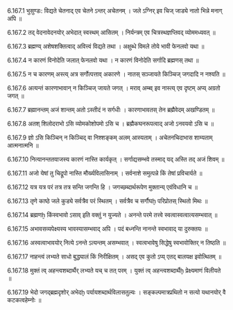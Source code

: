 6.167.1
भुसुण्डः:
विद्यते चेतनाद् एव चेतने ऽन्तर् अचेतनम् ।
जले ऽग्निर् इव चिज् जाड्ये नातो भिन्ने मनाग् अपि ॥


6.167.2
तद् वेदनावेदनयोर् अभेदात् स्वस्थम् आसितम् ।
निर्यन्त्रम् एव चित्रस्थज्ञप्तिवद् व्योममध्यवत् ॥


6.167.3
ब्रह्मण्य् अशेषशक्तित्वाद् अवित्त्वं विद्यते तथा ।
अक्षुब्धे विमले तोये भावी फेनलवो यथा ॥


6.167.4
न कारणं विनोदेति जलात् फेनलवो यथा ।
न कारणं विनोदेति सर्गादि ब्रह्मणस् तथा ॥


6.167.5
न च कारणम् अस्त्य् अत्र सर्गोत्पत्ताव् अकारणे ।
नातस् सञ्जायते किञ्चिज् जगदादि न नश्यति ॥


6.167.6
अत्यन्तं कारणाभावान् न किञ्चिज् जायते जगत् ।
मराव् अम्ब्व् इव नास्त्य् एव दृष्टम् अप्य् अग्रतो जगत् ॥


6.167.7
ब्रह्मानन्तम् अजं शान्तम् अतो ऽस्तीदं न सर्गधीः ।
कारणाभावतस् तेन ब्रह्मैवेदम् अखण्डितम् ॥


6.167.8
अतश् शिलोदराभो ऽसि व्योमकोशोपमो ऽसि च ।
ब्रह्मैकघनरूपत्वाद् अजो ऽनवयवो ऽसि च ॥


6.167.9
ज्ञो ऽसि किञ्चिन् न किञ्चिद् वा निश्शङ्कम् अलम् आस्यताम् ।
अचेतनचिदाभास शाम्यताम् आत्मनात्मनि ॥


6.167.10
नित्यानन्ततयाजस्य कारणं नास्ति कार्यकृत् ।
सर्गाद्यसम्भवे तस्माद् यद् अस्ति तद् अजं शिवम् ॥


6.167.11
अजो येषां तु चिद्रूपो नास्ति मौर्ख्यविलासिनाम् ।
सर्वनाशे समुत्पन्ने किं तेषां प्रविचार्यते ॥


6.167.12
यत्र यत्र परं तत्र तत्र सन्ति जगन्ति हि ।
जगच्छब्दार्थरूपेण मुक्तान्य् एवंविधानि च ॥


6.167.13
तृणे काष्ठे जले कुड्ये सर्वत्रैव परं स्थितम् ।
सर्वत्रैव च सर्गौघḫ परिप्रोतस् स्थितो मिथः ॥


6.167.14
ब्रह्मणẖ किंस्वभावो ऽसाव् इति वक्तुं न युज्यते ।
अनन्ते परमे तत्त्वे स्वत्वास्वत्वात्यसम्भवात् ॥


6.167.15
अभावसव्यपेक्ष्यस्य भावस्यासम्भवाद् अपि ।
पदं बध्नन्ति नानन्ते स्वभावाद् या दुरुक्तयः ॥


6.167.16
अस्वत्वाभावयोर् नित्ये ऽनन्ते ऽत्यन्तम् असम्भवात् ।
स्वत्वभावेषु सिद्धेषु स्वभावोक्तिर् न तिष्ठति ॥


6.167.17
नाहन्त्वं लभ्यते साधो बुद्ध्यालं किं निरीक्षितम् ।
असद् एव कुतो ऽप्य् एतद् बालयक्ष इवोत्थितम् ॥


6.167.18
मुक्तं त्व् अहन्त्वशब्दार्थैर् लभ्यते यच् च तत् परम् ।
युक्तं त्व् अहन्त्वशब्दार्थैḫ प्रेक्ष्यमाणं विलीयते ॥


6.167.19
भेदो जगद्ब्रह्मदृशोर् अभेदḫ पर्यायशब्दार्थविलासतुल्यः ।
सङ्कल्पमात्रप्रथितो न सत्यो यथानयोर् वै कटकत्वहेम्नोः ॥

